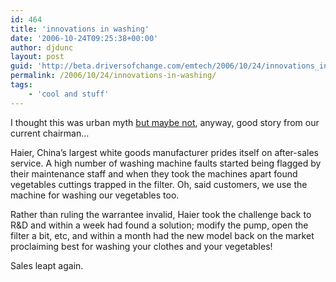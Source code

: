 ```yaml
---
id: 464
title: 'innovations in washing'
date: '2006-10-24T09:25:38+00:00'
author: djdunc
layout: post
guid: 'http://beta.driversofchange.com/emtech/2006/10/24/innovations_in_washing/'
permalink: /2006/10/24/innovations-in-washing/
tags:
    - 'cool and stuff'
---
```


I thought this was urban myth [but maybe not](http://fusionbrand.blogs.com/fusionbrand/2004/02/emerging_brandi.html), anyway, good story from our current chairman…

Haier, China’s largest white goods manufacturer prides itself on after-sales service. A high number of washing machine faults started being flagged by their maintenance staff and when they took the machines apart found vegetables cuttings trapped in the filter. Oh, said customers, we use the machine for washing our vegetables too.

Rather than ruling the warrantee invalid, Haier took the challenge back to R&amp;D and within a week had found a solution; modify the pump, open the filter a bit, etc, and within a month had the new model back on the market proclaiming best for washing your clothes and your vegetables!

Sales leapt again.